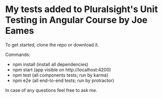 # My tests added to Pluralsight's Unit Testing in Angular Course by Joe Eames
To get started, clone the repo or download it.

Commands:
- npm install (install all dependencies)
- npm start (app visible on http://localhost:4200)
- npm test (all components tests; run by karma)
- npm e2e (all end-to-end tests; run by protractor)

In case of any questions feel free to ask me.
